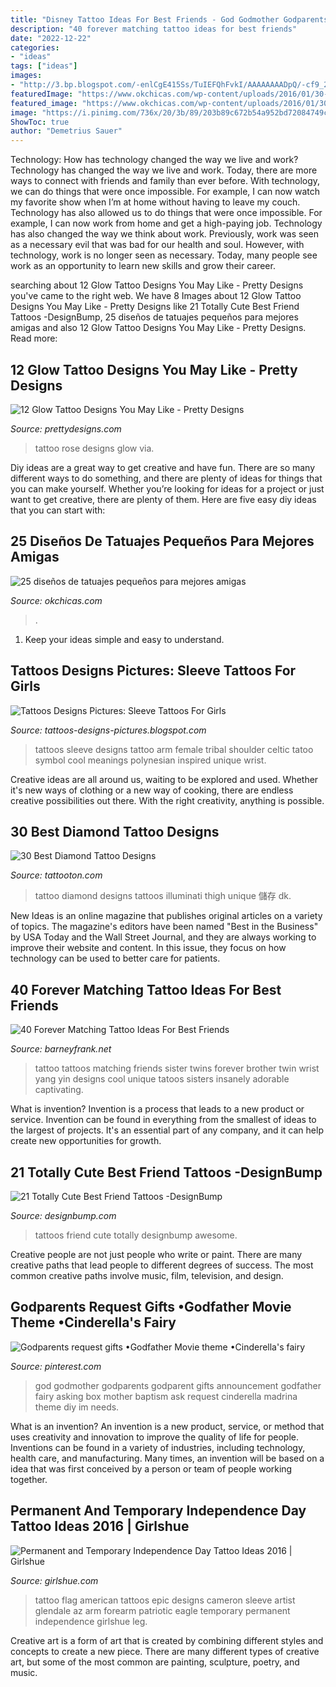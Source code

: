 ```yaml
---
title: "Disney Tattoo Ideas For Best Friends - God Godmother Godparents Godparent Gifts Announcement Godfather Fairy Asking Box Mother Baptism Ask Request Cinderella Madrina Theme Diy Im Needs"
description: "40 forever matching tattoo ideas for best friends"
date: "2022-12-22"
categories:
- "ideas"
tags: ["ideas"]
images:
- "http://3.bp.blogspot.com/-enlCgE415Ss/TuIEFQhFvkI/AAAAAAAADpQ/-cf9_2jJpgg/s640/sleeve-tattoo-design-Fashinbox.blogspot.com+%25286%2529.jpg"
featuredImage: "https://www.okchicas.com/wp-content/uploads/2016/01/30-tatuajes-solo-para-mejores-amigas-11.jpg"
featured_image: "https://www.okchicas.com/wp-content/uploads/2016/01/30-tatuajes-solo-para-mejores-amigas-11.jpg"
image: "https://i.pinimg.com/736x/20/3b/89/203b89c672b54a952bd72084749cd04c.jpg"
ShowToc: true
author: "Demetrius Sauer"
---
```



Technology: How has technology changed the way we live and work?
Technology has changed the way we live and work. Today, there are more ways to connect with friends and family than ever before. With technology, we can do things that were once impossible. For example, I can now watch my favorite show when I’m at home without having to leave my couch. Technology has also allowed us to do things that were once impossible. For example, I can now work from home and get a high-paying job. Technology has also changed the way we think about work. Previously, work was seen as a necessary evil that was bad for our health and soul. However, with technology, work is no longer seen as necessary. Today, many people see work as an opportunity to learn new skills and grow their career.

	

		
searching about 12 Glow Tattoo Designs You May Like - Pretty Designs you've came to the right web. We have 8 Images about 12 Glow Tattoo Designs You May Like - Pretty Designs like 21 Totally Cute Best Friend Tattoos -DesignBump, 25 diseños de tatuajes pequeños para mejores amigas and also 12 Glow Tattoo Designs You May Like - Pretty Designs. Read more:
		
    
## 12 Glow Tattoo Designs You May Like - Pretty Designs

<img loading=lazy src="http://www.prettydesigns.com/wp-content/uploads/2015/01/Rose-Tattoo1.jpg" onerror="this.onerror=null;this.src='https://tse1.mm.bing.net/th?id=OIP.xc_GDB6EBb5ZpcGAB8YSKwHaJ4&amp;pid=15.1';" alt="12 Glow Tattoo Designs You May Like - Pretty Designs">

_Source: prettydesigns.com_

>tattoo rose designs glow via. 

	

Diy ideas are a great way to get creative and have fun. There are so many different ways to do something, and there are plenty of ideas for things that you can make yourself. Whether you’re looking for ideas for a project or just want to get creative, there are plenty of them. Here are five easy diy ideas that you can start with: 

    
## 25 Diseños De Tatuajes Pequeños Para Mejores Amigas

<img loading=lazy src="https://www.okchicas.com/wp-content/uploads/2016/01/30-tatuajes-solo-para-mejores-amigas-11.jpg" onerror="this.onerror=null;this.src='https://tse2.mm.bing.net/th?id=OIP.0XYYpHHseOIpH8_H4q3pBAHaHX&amp;pid=15.1';" alt="25 diseños de tatuajes pequeños para mejores amigas">

_Source: okchicas.com_

>. 

	

1. Keep your ideas simple and easy to understand.

    
## Tattoos Designs Pictures: Sleeve Tattoos For Girls

<img loading=lazy src="http://3.bp.blogspot.com/-enlCgE415Ss/TuIEFQhFvkI/AAAAAAAADpQ/-cf9_2jJpgg/s640/sleeve-tattoo-design-Fashinbox.blogspot.com+%25286%2529.jpg" onerror="this.onerror=null;this.src='https://tse3.mm.bing.net/th?id=OIP.jMmPLOwZFx2JCIhWyXKN-AAAAA&amp;pid=15.1';" alt="Tattoos Designs Pictures: Sleeve Tattoos For Girls">

_Source: tattoos-designs-pictures.blogspot.com_

>tattoos sleeve designs tattoo arm female tribal shoulder celtic tatoo symbol cool meanings polynesian inspired unique wrist. 

	

Creative ideas are all around us, waiting to be explored and used. Whether it's new ways of clothing or a new way of cooking, there are endless creative possibilities out there. With the right creativity, anything is possible.

    
## 30 Best Diamond Tattoo Designs

<img loading=lazy src="https://tattooton.com/wp-content/uploads/2014/04/Best-Diamond-Tattoo-Designs19.jpg" onerror="this.onerror=null;this.src='https://tse1.mm.bing.net/th?id=OIP.27GMCqWTL8SYUyRAi4QnnwHaJ4&amp;pid=15.1';" alt="30 Best Diamond Tattoo Designs">

_Source: tattooton.com_

>tattoo diamond designs tattoos illuminati thigh unique 儲存 dk. 

	

New Ideas is an online magazine that publishes original articles on a variety of topics. The magazine's editors have been named "Best in the Business" by USA Today and the Wall Street Journal, and they are always working to improve their website and content. In this issue, they focus on how technology can be used to better care for patients.

    
## 40 Forever Matching Tattoo Ideas For Best Friends

<img loading=lazy src="http://www.barneyfrank.net/wp-content/uploads/2015/06/40-Forever-Matching-Tattoo-Ideas-For-Best-Friends-7.jpg" onerror="this.onerror=null;this.src='https://tse2.mm.bing.net/th?id=OIP.ft_a9UrpP89CZtCjNfc_8gHaJ4&amp;pid=15.1';" alt="40 Forever Matching Tattoo Ideas For Best Friends">

_Source: barneyfrank.net_

>tattoo tattoos matching friends sister twins forever brother twin wrist yang yin designs cool unique tatoos sisters insanely adorable captivating. 

	

What is invention?
Invention is a process that leads to a new product or service. Invention can be found in everything from the smallest of ideas to the largest of projects. It's an essential part of any company, and it can help create new opportunities for growth.

    
## 21 Totally Cute Best Friend Tattoos -DesignBump

<img loading=lazy src="https://designbump.com/wp-content/uploads/2015/11/Friendship-quote-tattoos.jpg" onerror="this.onerror=null;this.src='https://tse2.mm.bing.net/th?id=OIP.Hul4HicxeWN-vpzjvEd7YQHaLH&amp;pid=15.1';" alt="21 Totally Cute Best Friend Tattoos -DesignBump">

_Source: designbump.com_

>tattoos friend cute totally designbump awesome. 

	

Creative people are not just people who write or paint. There are many creative paths that lead people to different degrees of success. The most common creative paths involve music, film, television, and design.

    
## Godparents Request Gifts •Godfather Movie Theme •Cinderella&#039;s Fairy

<img loading=lazy src="https://i.pinimg.com/736x/20/3b/89/203b89c672b54a952bd72084749cd04c.jpg" onerror="this.onerror=null;this.src='https://tse4.mm.bing.net/th?id=OIP.BGIt55tc9-tbzAFNV2ZiSQHaJ3&amp;pid=15.1';" alt="Godparents request gifts •Godfather Movie theme •Cinderella&#039;s fairy">

_Source: pinterest.com_

>god godmother godparents godparent gifts announcement godfather fairy asking box mother baptism ask request cinderella madrina theme diy im needs. 

	

What is an invention?
An invention is a new product, service, or method that uses creativity and innovation to improve the quality of life for people. Inventions can be found in a variety of industries, including technology, health care, and manufacturing. Many times, an invention will be based on a idea that was first conceived by a person or team of people working together.

    
## Permanent And Temporary Independence Day Tattoo Ideas 2016 | Girlshue

<img loading=lazy src="https://www.girlshue.com/wp-content/uploads/2016/07/unnamed-file-150.jpg" onerror="this.onerror=null;this.src='https://tse2.mm.bing.net/th?id=OIP.x5DH8kTbTLYG-0vbhs1kjAHaNJ&amp;pid=15.1';" alt="Permanent and Temporary Independence Day Tattoo Ideas 2016 | Girlshue">

_Source: girlshue.com_

>tattoo flag american tattoos epic designs cameron sleeve artist glendale az arm forearm patriotic eagle temporary permanent independence girlshue leg. 

	

Creative art is a form of art that is created by combining different styles and concepts to create a new piece. There are many different types of creative art, but some of the most common are painting, sculpture, poetry, and music.

